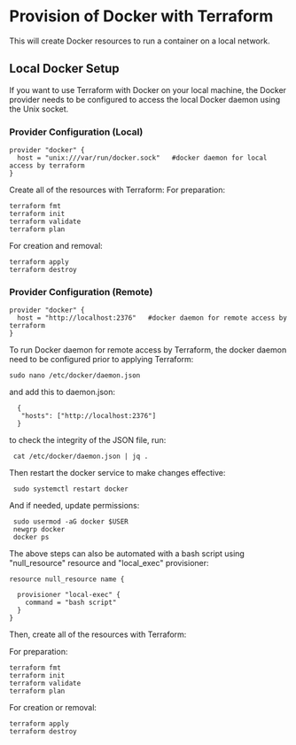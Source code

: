 # Provision of Docker with Terraform

This will create Docker resources to run a container on a local network.

## Local Docker Setup

If you want to use Terraform with Docker on your local machine, the Docker provider needs to be configured to access the local Docker daemon using the Unix socket.

### Provider Configuration (Local)
```
provider "docker" {  
  host = "unix:///var/run/docker.sock"   #docker daemon for local access by terraform
}
```
Create all of the resources with Terraform:
For preparation:
```
terraform fmt
terraform init
terraform validate
terraform plan
```
For creation and removal:
```
terraform apply
terraform destroy
```
### Provider Configuration (Remote)

```
provider "docker" {  
  host = "http://localhost:2376"   #docker daemon for remote access by terraform
}
```
To run Docker daemon for remote access by Terraform, the docker daemon need to be configured prior to applying Terraform:
```
sudo nano /etc/docker/daemon.json
```
and add this to daemon.json:
```
  {
   "hosts": ["http://localhost:2376"]
  }
```
 to check the integrity of the JSON file, run:
```
 cat /etc/docker/daemon.json | jq .
```
Then restart the docker service to make changes effective:
```
 sudo systemctl restart docker
 ```
 And if needed, update permissions:
```
 sudo usermod -aG docker $USER
 newgrp docker
 docker ps
 ```
The above steps can also be automated with a bash script using "null_resource" resource and "local_exec" provisioner:
```
resource null_resource name {

  provisioner "local-exec" {
    command = "bash script"
  }
}
```
Then, create all of the resources with Terraform:

For preparation:
```
terraform fmt
terraform init
terraform validate
terraform plan
```
For creation or removal:
```
terraform apply
terraform destroy
```
